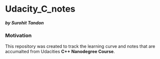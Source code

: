 # Udacity_C_notes 
##### by Surohit Tandon

### Motivation
This repository was created to track the learning curve and notes that are accumalted from Udacities **C++ Nanodegree Course**.

